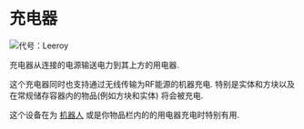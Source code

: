 # 充电器
![代号：Leeroy](block:oc2:charger)

充电器从连接的电源输送电力到其上方的用电器.

这个充电器同时也支持通过无线传输为RF能源的机器充电. 特别是实体和方块以及在常规储存容器内的物品(例如方块和实体) 将会被充电.

这个设备在为 [机器人](../item/robot.md) 或是你物品栏内的的用电器充电时特别有用.